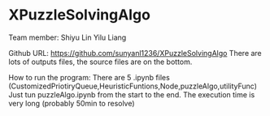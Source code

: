 # XPuzzleSolvingAlgo

Team member:
Shiyu Lin
Yilu Liang

Github URL: https://github.com/sunyanl1236/XPuzzleSolvingAlgo
There are lots of outputs files, the source files are on the bottom.

How to run the program:
There are 5 .ipynb files (CustomizedPriotiryQueue,HeuristicFuntions,Node,puzzleAlgo,utilityFunc)
Just tun puzzleAlgo.ipynb from the start to the end. 
The execution time is very long (probably 50min to resolve)
